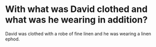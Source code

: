 # With what was David clothed and what was he wearing in addition?

David was clothed with a robe of fine linen and he was wearing a linen ephod.
